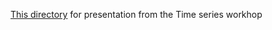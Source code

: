 [This directory](https://github.com/Marchev-Science/summer-school-2021/edit/main/Atanas_Atanassov/) for presentation from the Time series workhop
